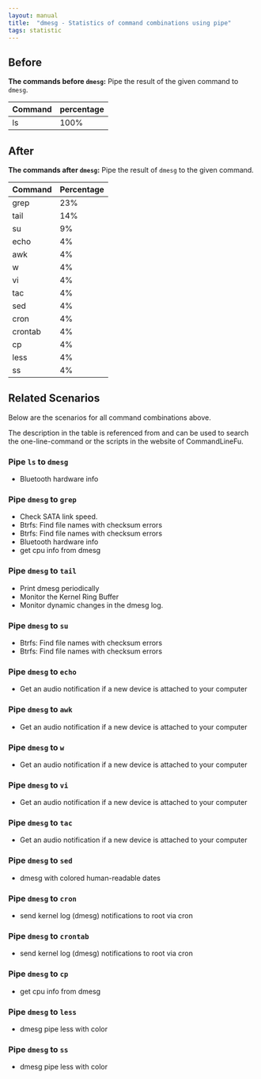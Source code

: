 ```yaml
---
layout: manual
title:  "dmesg - Statistics of command combinations using pipe"
tags: statistic
---
```


## Before

__The commands before `dmesg`:__ Pipe the result of the given command to `dmesg`.

| Command | percentage |
|--------|--------|
| ls | 100% |



## After

__The commands after `dmesg`:__ Pipe the result of `dmesg` to the given command.

| Command | Percentage | 
|-------|--------|
| grep | 23% |
| tail | 14% |
| su | 9% |
| echo | 4% |
| awk | 4% |
| w | 4% |
| vi | 4% |
| tac | 4% |
| sed | 4% |
| cron | 4% |
| crontab | 4% |
| cp | 4% |
| less | 4% |
| ss | 4% |



## Related Scenarios

Below are the scenarios for all command combinations above.

The description in the table is referenced from and can be used to search the one-line-command or the scripts in the website of CommandLineFu.


### Pipe `ls` to `dmesg`

- Bluetooth hardware info

            


### Pipe `dmesg` to `grep`

- Check SATA link speed.
- Btrfs: Find file names with checksum errors
- Btrfs: Find file names with checksum errors
- Bluetooth hardware info
- get cpu info from dmesg

            
### Pipe `dmesg` to `tail`

- Print dmesg periodically
- Monitor the Kernel Ring Buffer
- Monitor dynamic changes in the dmesg log.

            
### Pipe `dmesg` to `su`

- Btrfs: Find file names with checksum errors
- Btrfs: Find file names with checksum errors

            
### Pipe `dmesg` to `echo`

- Get an audio notification if a new device is attached to your computer

            
### Pipe `dmesg` to `awk`

- Get an audio notification if a new device is attached to your computer

            
### Pipe `dmesg` to `w`

- Get an audio notification if a new device is attached to your computer

            
### Pipe `dmesg` to `vi`

- Get an audio notification if a new device is attached to your computer

            
### Pipe `dmesg` to `tac`

- Get an audio notification if a new device is attached to your computer

            
### Pipe `dmesg` to `sed`

- dmesg with colored human-readable dates

            
### Pipe `dmesg` to `cron`

- send kernel log (dmesg) notifications to root via cron

            
### Pipe `dmesg` to `crontab`

- send kernel log (dmesg) notifications to root via cron

            
### Pipe `dmesg` to `cp`

- get cpu info from dmesg

            
### Pipe `dmesg` to `less`

- dmesg pipe less with color

            
### Pipe `dmesg` to `ss`

- dmesg pipe less with color

            
